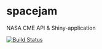 # spacejam
NASA CME API &amp; Shiny-application

[![Build Status](https://app.travis-ci.com/OLGJ/spacejam.svg?branch=main)](https://app.travis-ci.com/OLGJ/spacejam)
